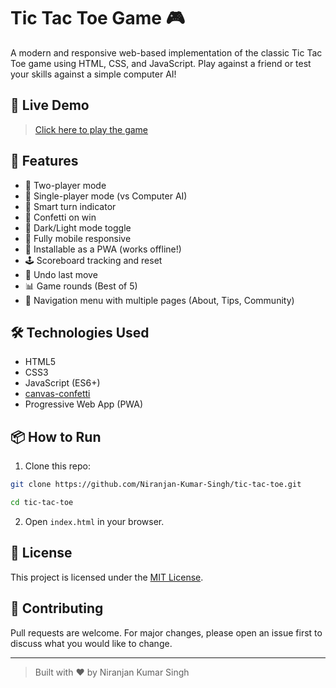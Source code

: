 # Tic Tac Toe Game 🎮

A modern and responsive web-based implementation of the classic Tic Tac Toe game using HTML, CSS, and JavaScript. Play against a friend or test your skills against a simple computer AI!

## 🚀 Live Demo

> [Click here to play the game](https://tic-tac-toe-niranjan.vercel.app/)

## 🚀 Features
- 🔁 Two-player mode
- 🤖 Single-player mode (vs Computer AI)
- 🧠 Smart turn indicator
- 🎉 Confetti on win
- 🌙 Dark/Light mode toggle
- 📱 Fully mobile responsive
- 💾 Installable as a PWA (works offline!)
- 🕹️ Scoreboard tracking and reset
- 🔁 Undo last move
- 📊 Game rounds (Best of 5)
- 🧭 Navigation menu with multiple pages (About, Tips, Community)

## 🛠 Technologies Used
- HTML5
- CSS3
- JavaScript (ES6+)
- [canvas-confetti](https://github.com/catdad/canvas-confetti)
- Progressive Web App (PWA)

## 📦 How to Run
1. Clone this repo:

```bash
git clone https://github.com/Niranjan-Kumar-Singh/tic-tac-toe.git
```
```bash
cd tic-tac-toe
```
2. Open `index.html` in your browser.

## 📄 License
This project is licensed under the [MIT License](LICENSE).

## 🚀 Contributing

Pull requests are welcome. For major changes, please open an issue first to discuss what you would like to change.

---

> Built with ❤️ by Niranjan Kumar Singh
